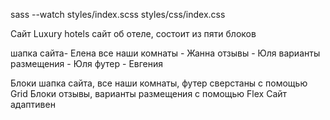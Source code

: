 sass --watch styles/index.scss styles/css/index.css

Сайт Luxury hotels
сайт об отеле, состоит из пяти блоков

шапка сайта- Елена
все наши комнаты - Жанна
отзывы - Юля
варианты размещения - Юля
футер - Евгения

Блоки шапка сайта, все наши комнаты, футер сверстаны с помощью Grid
Блоки отзывы, варианты размещения с помощью Flex
Сайт адаптивен
